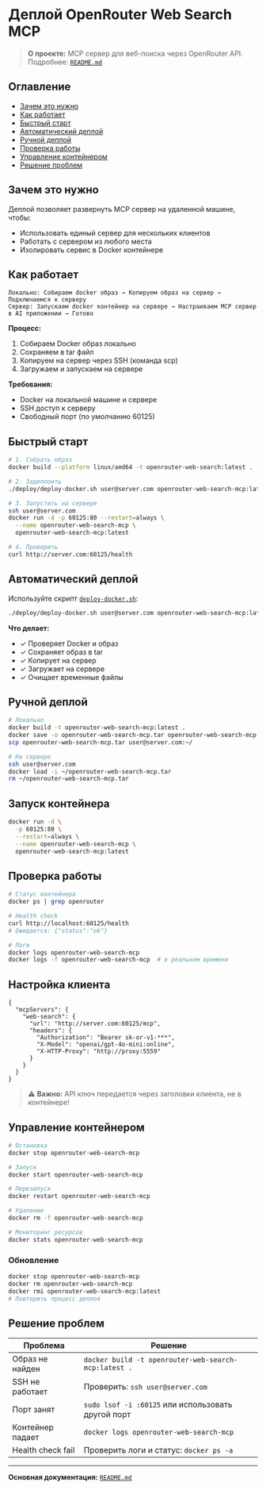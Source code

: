 # Деплой OpenRouter Web Search MCP

> **О проекте:** MCP сервер для веб-поиска через OpenRouter API. Подробнее: [`README.md`](../README.md)

## Оглавление

- [Зачем это нужно](#зачем-это-нужно)
- [Как работает](#как-работает)
- [Быстрый старт](#быстрый-старт)
- [Автоматический деплой](#автоматический-деплой)
- [Ручной деплой](#ручной-деплой)
- [Проверка работы](#проверка-работы)
- [Управление контейнером](#управление-контейнером)
- [Решение проблем](#решение-проблем)

## Зачем это нужно

Деплой позволяет развернуть MCP сервер на удаленной машине, чтобы:
- Использовать единый сервер для нескольких клиентов
- Работать с сервером из любого места
- Изолировать сервис в Docker контейнере

## Как работает

```
Локально: Собираем docker образ → Копируем образ на сервер → Подключаемся к серверу
Сервер: Запускаем docker контейнер на сервере → Настраиваем MCP сервер в AI приложении → Готово
```

**Процесс:**
1. Собираем Docker образ локально
2. Сохраняем в tar файл
3. Копируем на сервер через SSH (команда scp)
4. Загружаем и запускаем на сервере

**Требования:**
- Docker на локальной машине и сервере
- SSH доступ к серверу
- Свободный порт (по умолчанию 60125)

## Быстрый старт

```bash
# 1. Собрать образ
docker build --platform linux/amd64 -t openrouter-web-search:latest .

# 2. Задеплоить
./deploy/deploy-docker.sh user@server.com openrouter-web-search-mcp:latest

# 3. Запустить на сервере
ssh user@server.com
docker run -d -p 60125:80 --restart=always \
  --name openrouter-web-search-mcp \
  openrouter-web-search-mcp:latest

# 4. Проверить
curl http://server.com:60125/health
```

## Автоматический деплой

Используйте скрипт [`deploy-docker.sh`](deploy-docker.sh):

```bash
./deploy/deploy-docker.sh user@server.com openrouter-web-search-mcp:latest
```

**Что делает:**
- ✓ Проверяет Docker и образ
- ✓ Сохраняет образ в tar
- ✓ Копирует на сервер
- ✓ Загружает на сервере
- ✓ Очищает временные файлы

## Ручной деплой

```bash
# Локально
docker build -t openrouter-web-search-mcp:latest .
docker save -o openrouter-web-search-mcp.tar openrouter-web-search-mcp:latest
scp openrouter-web-search-mcp.tar user@server.com:~/

# На сервере
ssh user@server.com
docker load -i ~/openrouter-web-search-mcp.tar
rm ~/openrouter-web-search-mcp.tar
```

## Запуск контейнера

```bash
docker run -d \
  -p 60125:80 \
  --restart=always \
  --name openrouter-web-search-mcp \
  openrouter-web-search-mcp:latest
```

## Проверка работы

```bash
# Статус контейнера
docker ps | grep openrouter

# Health check
curl http://localhost:60125/health
# Ожидается: {"status":"ok"}

# Логи
docker logs openrouter-web-search-mcp
docker logs -f openrouter-web-search-mcp  # в реальном времени
```

## Настройка клиента

```jsonc
{
  "mcpServers": {
    "web-search": {
      "url": "http://server.com:60125/mcp",
      "headers": {
        "Authorization": "Bearer sk-or-v1-***",
        "X-Model": "openai/gpt-4o-mini:online",
        "X-HTTP-Proxy": "http://proxy:5559"
      }
    }
  }
}
```

> ⚠️ **Важно:** API ключ передается через заголовки клиента, не в контейнере!

## Управление контейнером

```bash
# Остановка
docker stop openrouter-web-search-mcp

# Запуск
docker start openrouter-web-search-mcp

# Перезапуск
docker restart openrouter-web-search-mcp

# Удаление
docker rm -f openrouter-web-search-mcp

# Мониторинг ресурсов
docker stats openrouter-web-search-mcp
```

### Обновление

```bash
docker stop openrouter-web-search-mcp
docker rm openrouter-web-search-mcp
docker rmi openrouter-web-search-mcp:latest
# Повторить процесс деплоя
```

## Решение проблем

| Проблема | Решение |
|----------|---------|
| Образ не найден | `docker build -t openrouter-web-search-mcp:latest .` |
| SSH не работает | Проверить: `ssh user@server.com` |
| Порт занят | `sudo lsof -i :60125` или использовать другой порт |
| Контейнер падает | `docker logs openrouter-web-search-mcp` |
| Health check fail | Проверить логи и статус: `docker ps -a` |

---

**Основная документация:** [`README.md`](../README.md)